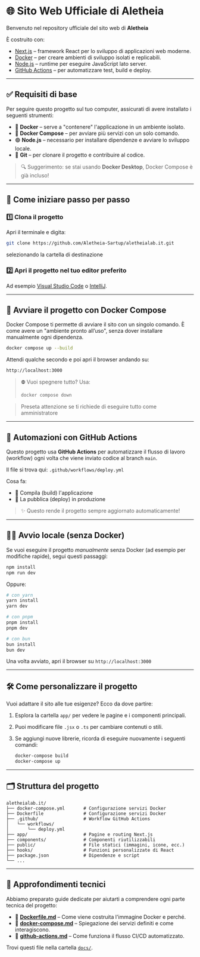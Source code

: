 # 🌐 Sito Web Ufficiale di Aletheia

Benvenuto nel repository ufficiale del sito web di **Aletheia**

È costruito con:

* [Next.js](https://nextjs.org/) – framework React per lo sviluppo di applicazioni web moderne.
* [Docker](https://www.docker.com/) – per creare ambienti di sviluppo isolati e replicabili.
* [Node.js](https://nodejs.org/) – runtime per eseguire JavaScript lato server.
* [GitHub Actions](https://github.com/features/actions) – per automatizzare test, build e deploy.

---

## ✅ Requisiti di base

Per seguire questo progetto sul tuo computer, assicurati di avere installato i seguenti strumenti:

* 🐳 **Docker** – serve a "contenere" l'applicazione in un ambiente isolato.
* 🧩 **Docker Compose** – per avviare più servizi con un solo comando.
* 🟢 **Node.js** – necessario per installare dipendenze e avviare lo sviluppo locale.
* 🧬 **Git** – per clonare il progetto e contribuire al codice.

> 🔍 Suggerimento: se stai usando **Docker Desktop**, Docker Compose è già incluso!

---

## 🚀 Come iniziare passo per passo

### 1️⃣ Clona il progetto

Apri il terminale e digita:

```bash
git clone https://github.com/Aletheia-Sartup/aletheialab.it.git
```
selezionando la cartella di destinazione

### 2️⃣ Apri il progetto nel tuo editor preferito

Ad esempio [Visual Studio Code](https://code.visualstudio.com/) o [IntelliJ](https://www.jetbrains.com/idea/).

---

## 🐳 Avviare il progetto con Docker Compose

Docker Compose ti permette di avviare il sito con un singolo comando. È come avere un "ambiente pronto all’uso", senza dover installare manualmente ogni dipendenza.

```bash
docker compose up --build
```

Attendi qualche secondo e poi apri il browser andando su:

```
http://localhost:3000
```

> ⛔ Vuoi spegnere tutto? Usa:
>
> ```bash
> docker compose down
> ```


> Preseta attenzione se ti richiede di eseguire tutto come amministratore
---

## 🔁 Automazioni con GitHub Actions

Questo progetto usa **GitHub Actions** per automatizzare il flusso di lavoro (workflow) ogni volta che viene inviato codice al branch `main`.

Il file si trova qui:
`.github/workflows/deploy.yml`

Cosa fa:

* 🔧 Compila (build) l'applicazione
* 🚀 La pubblica (deploy) in produzione

> ✨ Questo rende il progetto sempre aggiornato automaticamente!
---

## 🧑‍💻 Avvio locale (senza Docker)

Se vuoi eseguire il progetto *manualmente* senza Docker (ad esempio per modifiche rapide), segui questi passaggi:

```bash
npm install
npm run dev
```

Oppure:

```bash
# con yarn
yarn install
yarn dev

# con pnpm
pnpm install
pnpm dev

# con bun
bun install
bun dev
```

Una volta avviato, apri il browser su `http://localhost:3000`

---

## 🛠️ Come personalizzare il progetto

Vuoi adattare il sito alle tue esigenze? Ecco da dove partire:

1. Esplora la cartella `app/` per vedere le pagine e i componenti principali.
2. Puoi modificare file `.jsx` o `.ts` per cambiare contenuti o stili.
3. Se aggiungi nuove librerie, ricorda di eseguire nuovamente i seguenti comandi:

   ```bash
   docker-compose build
   docker-compose up
   ```

---

## 🗂️ Struttura del progetto

```text
aletheialab.it/
├── docker-compose.yml       # Configurazione servizi Docker
├── Dockerfile               # Configurazione servizi Docker
├── .github/                 # Workflow GitHub Actions
│   └── workflows/
│       └── deploy.yml
├── app/                     # Pagine e routing Next.js
├── components/              # Componenti riutilizzabili
├── public/                  # File statici (immagini, icone, ecc.)
├── hooks/                   # Funzioni personalizzate di React
├── package.json             # Dipendenze e script
└── ...
```

---

## 📘 Approfondimenti tecnici

Abbiamo preparato guide dedicate per aiutarti a comprendere ogni parte tecnica del progetto:

* 🔧 **[Dockerfile.md](docs/Dockerfile.md)** – Come viene costruita l'immagine Docker e perché.
* 🧩 **[docker-compose.md](docs/docker-compose.md)** – Spiegazione dei servizi definiti e come interagiscono.
* 🔁 **[github-actions.md](docs/github-actions.md)** – Come funziona il flusso CI/CD automatizzato.

Trovi questi file nella cartella [`docs/`](docs/).
